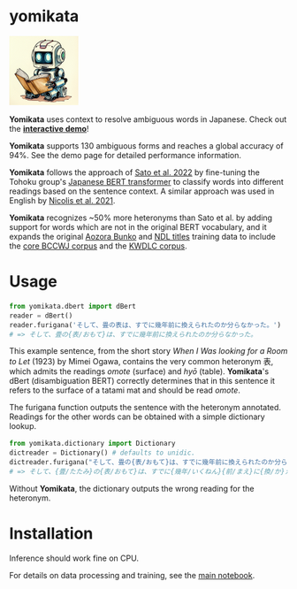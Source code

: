 # yomikata

<img src="robot_reading.png" width=125 height=125 alt="A robot reading a book" />

**Yomikata** uses context to resolve ambiguous words in Japanese. Check out the [**interactive demo**](https://huggingface.co/spaces/passaglia/yomikata-demo)!

**Yomikata** supports 130 ambiguous forms and reaches a global accuracy of 94%. See the demo page for detailed performance information.

**Yomikata** follows the approach of [Sato et al. 2022](https://aclanthology.org/2022.lrec-1.770/) by fine-tuning the Tohoku group's [Japanese BERT transformer](https://github.com/cl-tohoku/bert-japanese) to classify words into different readings based on the sentence context. A similar approach was used in English by [Nicolis et al. 2021](https://www.amazon.science/publications/homograph-disambiguation-with-contextual-word-embeddings-for-tts-systems]).

**Yomikata** recognizes ~50% more heteronyms than Sato et al. by adding support for words which are not in the original BERT vocabulary, and it expands the original [Aozora Bunko](https://github.com/ndl-lab/huriganacorpus-aozora) and [NDL titles](https://github.com/ndl-lab/huriganacorpus-ndlbib) training data to include the [core BCCWJ corpus](https://clrd.ninjal.ac.jp/bccwj/) and the [KWDLC corpus](https://github.com/ku-nlp/KWDLC). 

# Usage

```python
from yomikata.dbert import dBert
reader = dBert()
reader.furigana('そして、畳の表は、すでに幾年前に換えられたのか分らなかった。')
# => そして、畳の{表/おもて}は、すでに幾年前に換えられたのか分らなかった。
```

This example sentence, from the short story *When I Was looking for a Room to Let* (1923) by Mimei Ogawa, contains the very common heteronym 表, which admits the readings *omote* (surface) and *hyō* (table). **Yomikata**'s dBert (disambiguation BERT) correctly determines that in this sentence it refers to the surface of a tatami mat and should be read *omote*.

The furigana function outputs the sentence with the heteronym annotated. Readings for the other words can be obtained with a simple dictionary lookup.

```python
from yomikata.dictionary import Dictionary
dictreader = Dictionary() # defaults to unidic.
dictreader.furigana("そして、畳の{表/おもて}は、すでに幾年前に換えられたのか分らなかった。")
# => そして、{畳/たたみ}の{表/おもて}は、すでに{幾年/いくねん}{前/まえ}に{換/か}えられたのか{分/わ}らなかった。
```

Without **Yomikata**, the dictionary outputs the wrong reading for the heteronym.

# Installation 

Inference should work fine on CPU.

For details on data processing and training, see the [main notebook](https://github.com/passaglia/yomikata/tree/main/notebooks).



